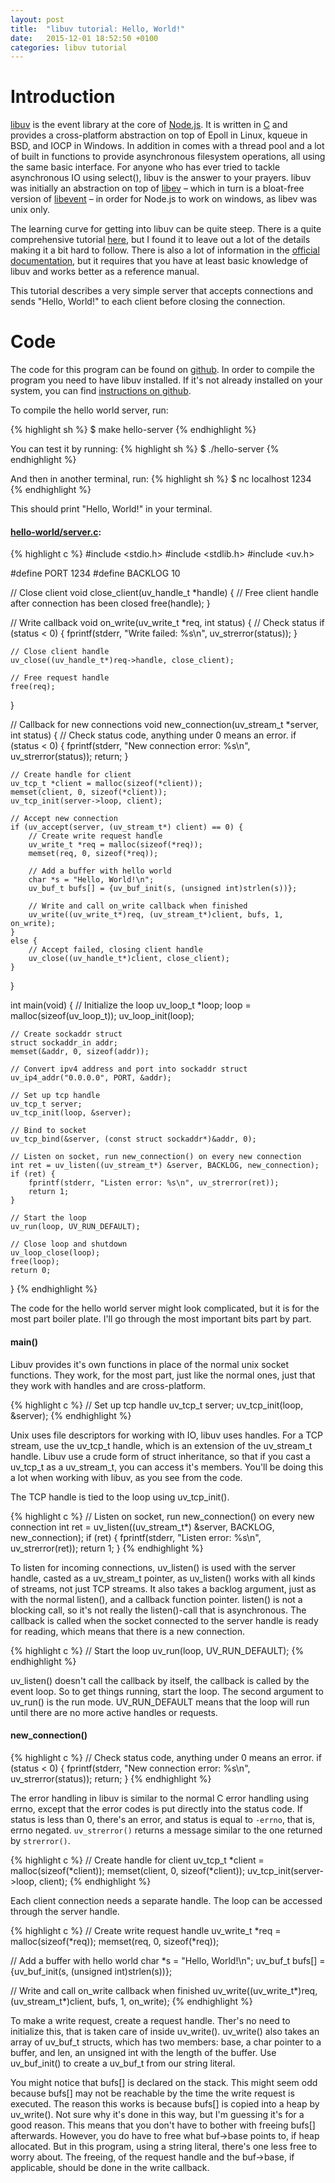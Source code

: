 ```yaml
---
layout: post
title:  "libuv tutorial: Hello, World!"
date:   2015-12-01 18:52:50 +0100
categories: libuv tutorial
---
```


[libuv]: http://libuv.org/
[node.js]: https://nodejs.org
[c-wikipedia]: https://en.wikipedia.org/wiki/C_(programming_language)
[libev]: http://software.schmorp.de/pkg/libev.html
[libevent]: http://libevent.org/
[libuv-an-introduction]: https://nikhilm.github.io/uvbook/introduction.html
[libuv-docs]: http://docs.libuv.org/
[libuv-tutorial-gh]: https://github.com/eivindbergem/libuv-tutorial
[libuv-build-instructions]: https://github.com/libuv/libuv#build-instructions
[hello-server]: https://github.com/eivindbergem/libuv-tutorial/blob/master/hello-world/server.c

# Introduction
[libuv][libuv] is the event library at the core of [Node.js][node.js]. It is written in [C][c-wikipedia] and provides a cross-platform abstraction on top of Epoll in Linux, kqueue in BSD, and IOCP in Windows. In addition in comes with a thread pool and a lot of built in functions to provide asynchronous filesystem operations, all using the same basic interface. For anyone who has ever tried to tackle asynchronous IO using select(), libuv is the answer to your prayers. libuv was initially an abstraction on top of [libev][libev] – which in turn is a bloat-free version of [libevent][libevent] – in order for Node.js to work on windows, as libev was unix only.

The learning curve for getting into libuv can be quite steep. There is a quite comprehensive tutorial [here][libuv-an-introduction], but I found it to leave out a lot of the details making it a bit hard to follow. There is also a lot of information in the [official documentation][libuv-docs], but it requires that you have at least basic knowledge of libuv and works better as a reference manual.

This tutorial describes a very simple server that accepts connections and sends "Hello, World!" to each client before closing the connection.

# Code

The code for this program can be found on [github][libuv-tutorial-gh]. In order to compile the program you need to have libuv installed. If it's not already installed on your system, you can find [instructions on github][libuv-build-instructions].

To compile the hello world server, run:

{% highlight sh %}
$ make hello-server
{% endhighlight %}

You can test it by running:
{% highlight sh %}
$ ./hello-server
{% endhighlight %}

And then in another terminal, run:
{% highlight sh %}
$ nc localhost 1234
{% endhighlight %}

This should print "Hello, World!" in your terminal.

#### [hello-world/server.c][hello-server]:
{% highlight c %}
#include <stdio.h>
#include <stdlib.h>
#include <uv.h>

#define PORT 1234
#define BACKLOG 10

// Close client
void close_client(uv_handle_t *handle) {
    // Free client handle after connection has been closed
    free(handle);
}

// Write callback
void on_write(uv_write_t *req, int status) {
    // Check status
    if (status < 0) {
        fprintf(stderr, "Write failed: %s\n", uv_strerror(status));
    }

    // Close client handle
    uv_close((uv_handle_t*)req->handle, close_client);

    // Free request handle
    free(req);
}

// Callback for new connections
void new_connection(uv_stream_t *server, int status) {
    // Check status code, anything under 0 means an error.
    if (status < 0) {
        fprintf(stderr, "New connection error: %s\n", uv_strerror(status));
        return;
    }

    // Create handle for client
    uv_tcp_t *client = malloc(sizeof(*client));
    memset(client, 0, sizeof(*client));
    uv_tcp_init(server->loop, client);

    // Accept new connection
    if (uv_accept(server, (uv_stream_t*) client) == 0) {
        // Create write request handle
        uv_write_t *req = malloc(sizeof(*req));
        memset(req, 0, sizeof(*req));

        // Add a buffer with hello world
        char *s = "Hello, World!\n";
        uv_buf_t bufs[] = {uv_buf_init(s, (unsigned int)strlen(s))};

        // Write and call on_write callback when finished
        uv_write((uv_write_t*)req, (uv_stream_t*)client, bufs, 1, on_write);
    }
    else {
        // Accept failed, closing client handle
        uv_close((uv_handle_t*)client, close_client);
    }

}

int main(void) {
    // Initialize the loop
    uv_loop_t *loop;
    loop = malloc(sizeof(uv_loop_t));
    uv_loop_init(loop);

    // Create sockaddr struct
    struct sockaddr_in addr;
    memset(&addr, 0, sizeof(addr));

    // Convert ipv4 address and port into sockaddr struct
    uv_ip4_addr("0.0.0.0", PORT, &addr);

    // Set up tcp handle
    uv_tcp_t server;
    uv_tcp_init(loop, &server);

    // Bind to socket
    uv_tcp_bind(&server, (const struct sockaddr*)&addr, 0);

    // Listen on socket, run new_connection() on every new connection
    int ret = uv_listen((uv_stream_t*) &server, BACKLOG, new_connection);
    if (ret) {
        fprintf(stderr, "Listen error: %s\n", uv_strerror(ret));
        return 1;
    }

    // Start the loop
    uv_run(loop, UV_RUN_DEFAULT);

    // Close loop and shutdown
    uv_loop_close(loop);
    free(loop);
    return 0;
}
{% endhighlight %}

The code for the hello world server might look complicated, but it is for the most part boiler plate. I'll go through the most important bits part by part.

#### main()
Libuv provides it's own functions in place of the normal unix socket functions. They work, for the most part, just like the normal ones, just that they work with handles and are cross-platform.

{% highlight c %}
// Set up tcp handle
uv_tcp_t server;
uv_tcp_init(loop, &server);
{% endhighlight %}

Unix uses file descriptors for working with IO, libuv uses handles. For a TCP stream, use the uv_tcp_t handle, which is an extension of the uv_stream_t handle. Libuv use a crude form of struct inheritance, so that if you cast a uv_tcp_t as a uv_stream_t, you can access it's members. You'll be doing this a lot when working with libuv, as you see from the code.

The TCP handle is tied to the loop using uv_tcp_init().

{% highlight c %}
// Listen on socket, run new_connection() on every new connection
int ret = uv_listen((uv_stream_t*) &server, BACKLOG, new_connection);
if (ret) {
    fprintf(stderr, "Listen error: %s\n", uv_strerror(ret));
    return 1;
}
{% endhighlight %}

To listen for incoming connections, uv_listen() is used with the server handle, casted as a uv_stream_t pointer, as uv_listen() works with all kinds of streams, not just TCP streams. It also takes a backlog argument, just as with the normal listen(), and a callback function pointer. listen() is not a blocking call, so it's not really the listen()-call that is asynchronous. The callback is called when the socket connected to the server handle is ready for reading, which means that there is a new connection.

{% highlight c %}
// Start the loop
uv_run(loop, UV_RUN_DEFAULT);
{% endhighlight %}

uv_listen() doesn't call the callback by itself, the callback is called by the event loop. So to get things running, start the loop. The second argument to uv_run() is the run mode. UV_RUN_DEFAULT means that the loop will run until there are no more active handles or requests.

#### new_connection()

{% highlight c %}
// Check status code, anything under 0 means an error.
if (status < 0) {
    fprintf(stderr, "New connection error: %s\n", uv_strerror(status));
    return;
}
{% endhighlight %}

The error handling in libuv is similar to the normal C error handling using errno, except that the error codes is put directly into the status code. If status is less than 0, there's an error, and status is equal to ```-errno```, that is, errno negated. ```uv_strerror()``` returns a message similar to the one returned by ```strerror()```.

{% highlight c %}
// Create handle for client
uv_tcp_t *client = malloc(sizeof(*client));
memset(client, 0, sizeof(*client));
uv_tcp_init(server->loop, client);
{% endhighlight %}

Each client connection needs a separate handle. The loop can be accessed through the server handle.

{% highlight c %}
// Create write request handle
uv_write_t *req = malloc(sizeof(*req));
memset(req, 0, sizeof(*req));

// Add a buffer with hello world
char *s = "Hello, World!\n";
uv_buf_t bufs[] = {uv_buf_init(s, (unsigned int)strlen(s))};

// Write and call on_write callback when finished
uv_write((uv_write_t*)req, (uv_stream_t*)client, bufs, 1, on_write);
{% endhighlight %}

To make a write request, create a request handle. Ther's no need to initialize this, that is taken care of inside uv_write(). uv_write() also takes an array of uv_buf_t structs, which has two members: base, a char pointer to a buffer, and len, an unsigned int with the length of the buffer. Use uv_buf_init() to create a uv_buf_t from our string literal.

You might notice that bufs[] is declared on the stack. This might seem odd because bufs[] may not be reachable by the time the write request is executed. The reason this works is because bufs[] is copied into a heap by uv_write(). Not sure why it's done in this way, but I'm guessing it's for a good reason. This means that you don't have to bother with freeing bufs[] afterwards. However, you do have to free what buf->base points to, if heap allocated. But in this program, using a string literal, there's one less free to worry about. The freeing, of the request handle and the buf->base, if applicable, should be done in the write callback.
